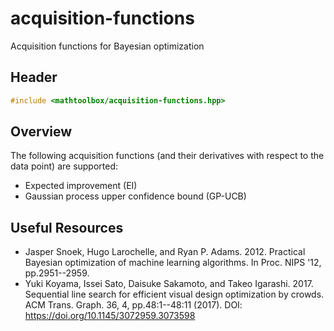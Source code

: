 # acquisition-functions

Acquisition functions for Bayesian optimization

## Header

```cpp
#include <mathtoolbox/acquisition-functions.hpp>
```

## Overview

The following acquisition functions (and their derivatives with respect to the data point) are supported:

- Expected improvement (EI)
- Gaussian process upper confidence bound (GP-UCB)

## Useful Resources

- Jasper Snoek, Hugo Larochelle, and Ryan P. Adams. 2012. Practical Bayesian optimization of machine learning algorithms. In Proc. NIPS '12, pp.2951--2959.
- Yuki Koyama, Issei Sato, Daisuke Sakamoto, and Takeo Igarashi. 2017. Sequential line search for efficient visual design optimization by crowds. ACM Trans. Graph. 36, 4, pp.48:1--48:11 (2017). DOI: <https://doi.org/10.1145/3072959.3073598>
